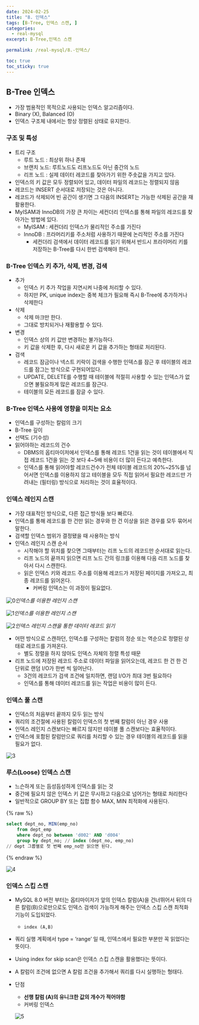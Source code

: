 ```yaml
---
date: 2024-02-25
title: "8. 인덱스"
tags: [B-Tree, 인덱스 스캔, ]
categories:
  - real-mysql
excerpt: B-Tree,인덱스 스캔

permalink: /real-mysql/8.-인덱스/

toc: true
toc_sticky: true
---
```



## B-Tree 인덱스

- 가장 범용적인 목적으로 사용되는 인덱스 알고리즘이다.
- Binary (X), Balanced (O)
- 인덱스 구조체 내에서는 항상 정렬된 상태로 유지한다.

### 구조 및 특성

- 트리 구조
	- 루트 노드 : 최상위 하나 존재
	- 브랜치 노드: 루트노드도 리프노드도 아닌 중간의 노드
	- 리프 노드 : 실제 데이터 레코드를 찾아가기 위한 주솟값을 가지고 있다.
- 인덱스의 키 값은 모두 정렬되어 있고, 데이터 파일의 레코드는 정렬되지 않음
- 레코드는 INSERT 순서대로 저장되는 것은 아니다.
- 레코드가 삭제되어 빈 공간이 생기면 그 다음의 INSERT는 가능한 삭제된 공간을 재활용한다.
- MyISAM과 InnoDB의 가장 큰 차이는 세컨더리 인덱스를 통해 파일의 레코드를 찾아가는 방법에 있다.
	- MyISAM : 세컨더리 인덱스가 물리적인 주소를 가진다
	- InnoDB : 프라머리키를 주소처럼 사용하기 때문에 논리적인 주소를 가진다
		- 세컨더리 검색에서 데이터 레코드를 읽기 위해서 반드시 프라이머리 키를 저장하는 B-Tree를 다시 한번 검색해야 한다.

### B-Tree 인덱스 키 추가, 삭제, 변경, 검색

- 추가
	- 인덱스 키 추가 작업을 지연시켜 나중에 처리할 수 있다.
	- 하지만 PK, unique index는 중복 체크가 필요해 즉시 B-Tree에 추가하거나 삭제한다
- 삭제
	- 삭제 마크만 한다.
	- 그대로 방치되거나 재활용할 수 있다.
- 변경
	- 인덱스 상의 키 값만 변경하는 불가능하다.
	- 키 값을 삭제한 후, 다시 새로운 키 값을 추가하는 형태로 처리된다.
- 검색
	- 레코드 잠금이나 넥스트 키락이 검색을 수행한 인덱스를 잠근 후 테이블의 레코드를 잠그는 방식으로 구현되어있다.
	- UPDATE, DELETE를 수행할 때 테이블에 적절히 사용할 수 있는 인덱스가 없으면 불필요하게 많은 레코드를 잠근다.
	- 테이블의 모든 레코드를 잠글 수 있다.

### B-Tree 인덱스 사용에 영향을 미치는 요소

- 인덱스를 구성하는 칼럼의 크기
- B-Tree 깊이
- 선택도 (기수성)
- 읽어야하는 레코드의 건수
	- DBMS의 옵티마이저에서 인덱스를 통해 레코드 1건을 읽는 것이 테이블에서 직접 레코드 1건을 읽는 것 보다 4~5배 비용이 더 많이 든다고 예측한다.
	- 인덱스를 통해 읽어야할 레코드건수가 전체 테이블 레코드의 20%~25%를 넘어서면 인덱스를 이용하지 않고 테이블을 모두 직접 읽어서 필요한 레코드만 가려내는 (필터링) 방식으로 처리하는 것이 효율적이다.

### 인덱스 레인지 스캔

- 가장 대표적인 방식으로, 다른 접근 방식들 보다 빠르다.
- 인덱스를 통해 레코드를 한 건만 읽는 경우와 한 건 이상을 읽은 경우를 모두 묶어서 말한다.
- 검색할 인덱스 범위가 결정됐을 때 사용하는 방식
- 인덱스 레인지 스캔 순서
	- 시작해야 할 위치를 찾으면 그때부터는 리프 노드의 레코드만 순서대로 읽는다.
	- 리프 노드의 끝까지 읽으면 리프 노드 간의 링크를 이용해 다음 리프 노드를 찾아서 다시 스캔한다.
	- 읽은 인덱스 키와 레코드 주소를 이용해 레코드가 저장된 페이지를 가져오고, 최종 레코드를 읽어온다.
		- 커버링 인덱스는 이 과정이 필요없다.

![0](/assets/img/2024-02-25-8.-인덱스.md/0.png)_인덱스를 이용한 레인지 스캔_


![1](/assets/img/2024-02-25-8.-인덱스.md/1.png)_인덱스를 이용한 레인지 스캔_


![2](/assets/img/2024-02-25-8.-인덱스.md/2.png)_인덱스 레인지 스캔을 통한 데이터 레코드 읽기_

- 어떤 방식으로 스캔하던, 인덱스를 구성하는 칼럼의 정순 또는 역순으로 정렬된 상태로 레코드를 가져온다.
	- 별도 정렬을 하지 않아도 인덱스 자체의 정렬 특성 때문
- 리프 노드에 저장된 레코드 주소로 데이터 파일을 읽어오는데, 레코드 한 건 한 건 단위로 랜덤 I/O가 한번 씩 일어난다.
	- 3건의 레코드가 검색 조건에 일치하면, 랜덤 I/O가 최대 3번 필요하다
	- 인덱스를 통해 데이터 레코드를 읽는 작업은 비용이 많이 든다.

### 인덱스 풀 스캔

- 인덱스의 처음부터 끝까지 모두 읽는 방식
- 쿼리의 조건절에 사용된 칼럼이 인덱스의 첫 번째 칼럼이 아닌 경우 사용
- 인덱스 레인지 스캔보다는 빠르지 않지만 테이블 풀 스캔보다는 효율적이다.
- 인덱스에 포함된 칼럼만으로 쿼리를 처리할 수 있는 경우 테이블의 레코드를 읽을 필요가 없다.

![3](/assets/img/2024-02-25-8.-인덱스.md/3.png)


### 루스(Loose) 인덱스 스캔

- 느슨하게 또는 듬성듬성하게 인덱스를 읽는 것
- 중간에 필요치 않은 인덱스 키 값은 무시하고 다음으로 넘어가는 형태로 처리한다
- 일반적으로 GROUP BY 또는 집합 함수 MAX, MIN 최적화에 사용된다.

{% raw %}
```sql
select dept_no, MIN(emp_no)
	from dept_emp
	where dept_no between 'd002' AND 'd004'
	group by dept_no; // index (dept_no, emp_no)
// dept 그룹별로 첫 번째 emp_no만 읽으면 된다.
```
{% endraw %}


![4](/assets/img/2024-02-25-8.-인덱스.md/4.png)


### 인덱스 스킵 스캔

- MySQL 8.0 버전 부터는 옵티마이저가 앞의 인덱스 칼럼(A)을 건너뛰어서 뒤의 다른 칼럼(B)으로만으로도 인덱스 검색이 가능하게 해주는 인덱스 스킵 스캔 최적화 기능이 도입되었다.
	- `index (A,B)`
- 쿼리 실행 계획에서 type = ‘range’ 일 때, 인덱스에서 필요한 부분만 꼭 읽었다는 뜻이다.
- Using index for skip scan은 인덱스 스킵 스캔을 활용했다는 뜻이다.
- A 칼럼이 조건에 없으면 A 칼럼 조건을 추가해서 쿼리를 다시 실행하는 형태다.
- 단점
	- **선행 칼럼 (A)의 유니크한 값의 개수가 적어야함**
	- 커버링 인덱스

	![5](/assets/img/2024-02-25-8.-인덱스.md/5.png)

